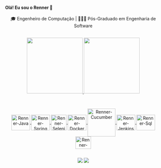 #### Olá! Eu sou o Renner 👋

<div align="center">
 🎓 Engenheiro de Computação | 👨🏻‍💻 Pós-Graduado em Engenharia de Software
</div>



<!--
**rennernunes/rennernunes** is a ✨ _special_ ✨ repository because its `README.md` (this file) appears on your GitHub profile.

Here are some ideas to get you started:

- 🔭 I’m currently working on ...
- 🌱 I’m currently learning ...
- 👯 I’m looking to collaborate on ...
- 🤔 I’m looking for help with ...
- 💬 Ask me about ...
- 📫 How to reach me: ...
- 😄 Pronouns: ...
- ⚡ Fun fact: ...
-->

##

<div align="center">
  <a href="https://github.com/rennernunes">
  <img height="180em" src="https://github-readme-stats.vercel.app/api?username=rennernunes&show_icons=true&theme=slateorange&include_all_commits=true&count_private=true"/>
  <img height="180em" src="https://github-readme-stats.vercel.app/api/top-langs/?username=rennernunes&layout=compact&langs_count=7&theme=slateorange"/>
</div>
 
 ##
 
<div style="display: inline_block" align="center"><br>
  <img align="center" alt="Renner-Java" height="50" width="60" src="https://cdn.jsdelivr.net/gh/devicons/devicon/icons/java/java-original-wordmark.svg">
  <img align="center" alt="Renner-Spring" height="50" width="60" src="https://cdn.jsdelivr.net/gh/devicons/devicon/icons/spring/spring-original-wordmark.svg">
  <img align="center" alt="Renner-Selenium" height="50" width="50" src="https://img.icons8.com/fluency/48/000000/selenium-test-automation.png">
  <img align="center" alt="Renner-Docker" height="50" width="60" src="https://cdn.jsdelivr.net/gh/devicons/devicon/icons/docker/docker-plain-wordmark.svg">
  <img align="center" alt="Renner-Cucumber" height="90" width="90" src="https://cdn.jsdelivr.net/gh/devicons/devicon/icons/cucumber/cucumber-plain-wordmark.svg">
  <img align="center" alt="Renner-Jenkins" height="50" width="60" src="https://cdn.jsdelivr.net/gh/devicons/devicon/icons/jenkins/jenkins-original.svg">
  <img align="center" alt="Renner-Sql" height="50" width="60" src="https://cdn.jsdelivr.net/gh/devicons/devicon/icons/mysql/mysql-original-wordmark.svg">
  <img align="center" alt="Renner-VsCode" height="40" width="50" src="https://cdn.jsdelivr.net/gh/devicons/devicon/icons/vscode/vscode-original-wordmark.svg">
</div>
  
  ##
 
<div align="center"> 
  <a href = "mailto:rennercorrea@gmail.com"><img src="https://img.shields.io/badge/Gmail-D14836?style=for-the-badge&logo=gmail&logoColor=white" target="_blank"></a>
  <a href="https://www.linkedin.com/in/rennernunes" target="_blank"><img src="https://img.shields.io/badge/-LinkedIn-%230077B5?style=for-the-badge&logo=linkedin&logoColor=white" target="_blank"></a> 
 
 <!-- ![Snake animation](https://github.com/rennernunes/rennernunes/blob/output/github-contribution-grid-snake.svg) -->
 
</div>
